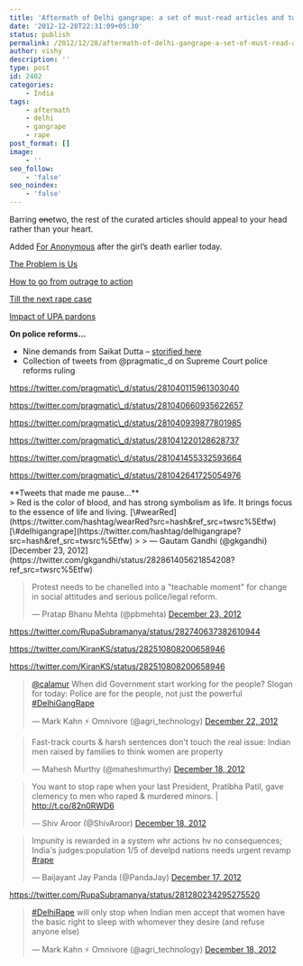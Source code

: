 ```yaml
---
title: 'Aftermath of Delhi gangrape: a set of must-read articles and tweets'
date: '2012-12-28T22:31:09+05:30'
status: publish
permalink: /2012/12/28/aftermath-of-delhi-gangrape-a-set-of-must-read-articles-and-tweets
author: vishy
description: ''
type: post
id: 2402
categories: 
    - India
tags:
    - aftermath
    - delhi
    - gangrape
    - rape
post_format: []
image:
    - ''
seo_follow:
    - 'false'
seo_noindex:
    - 'false'
---
```

Barring <strike>one</strike>two, the rest of the curated articles should appeal to your head rather than your heart.

Added [For Anonymous](http://nilanjanaroy.com/2012/12/29/for-anonymous/) after the girl’s death earlier today.

[The Problem is Us](http://zigzackly.blogspot.in/2012/12/the-problem-is-us.html)

[How to go from outrage to action](http://ajayshahblog.blogspot.in/2012/12/law-and-order-how-to-go-from-outrage-to.html)

[Till the next rape case](http://pragmatic.nationalinterest.in/2012/12/18/till-the-next-rape-case/)

[Impact of UPA pardons](http://realitycheck.wordpress.com/2012/12/23/rape-death-penalty-pardon-and-deterrence/)

**On police reforms…**

- Nine demands from Saikat Dutta – [storified here](http://storify.com/surekhapillai/a-list-of-demands-from-the-government-from-saikatd)
- Collection of tweets from @pragmatic\_d on Supreme Court police reforms ruling

https://twitter.com/pragmatic\_d/status/281040115961303040

https://twitter.com/pragmatic\_d/status/281040660935622657

https://twitter.com/pragmatic\_d/status/281040939877801985

https://twitter.com/pragmatic\_d/status/281041220128628737

https://twitter.com/pragmatic\_d/status/281041455332593664

https://twitter.com/pragmatic\_d/status/281042641725054976

<div>**Tweets that made me pause…**</div>> Red is the color of blood, and has strong symbolism as life. It brings focus to the essence of life and living. [\#wearRed](https://twitter.com/hashtag/wearRed?src=hash&ref_src=twsrc%5Etfw) [\#delhigangrape](https://twitter.com/hashtag/delhigangrape?src=hash&ref_src=twsrc%5Etfw)
> 
> — Gautam Gandhi (@gkgandhi) [December 23, 2012](https://twitter.com/gkgandhi/status/282861405621854208?ref_src=twsrc%5Etfw)

<script async="" charset="utf-8" src="https://platform.twitter.com/widgets.js"></script>

> Protest needs to be chanelled into a "teachable moment" for change in social attitudes and serious police/legal reform.
> 
> — Pratap Bhanu Mehta (@pbmehta) [December 23, 2012](https://twitter.com/pbmehta/status/282784905614729216?ref_src=twsrc%5Etfw)

<script async="" charset="utf-8" src="https://platform.twitter.com/widgets.js"></script>

https://twitter.com/RupaSubramanya/status/282740637382610944

https://twitter.com/KiranKS/status/282510808200658946

https://twitter.com/KiranKS/status/282510808200658946

> [@calamur](https://twitter.com/calamur?ref_src=twsrc%5Etfw) When did Government start working for the people? Slogan for today: Police are for the people, not just the powerful [\#DelhiGangRape](https://twitter.com/hashtag/DelhiGangRape?src=hash&ref_src=twsrc%5Etfw)
> 
> — Mark Kahn ⚡️ Omnivore (@agri\_technology) [December 22, 2012](https://twitter.com/agri_technology/status/282493572178120704?ref_src=twsrc%5Etfw)

<script async="" charset="utf-8" src="https://platform.twitter.com/widgets.js"></script>

> Fast-track courts &amp; harsh sentences don't touch the real issue: Indian men raised by families to think women are property
> 
> — Mahesh Murthy (@maheshmurthy) [December 18, 2012](https://twitter.com/maheshmurthy/status/280977666709016576?ref_src=twsrc%5Etfw)

<script async="" charset="utf-8" src="https://platform.twitter.com/widgets.js"></script>

> You want to stop rape when your last President, Pratibha Patil, gave clemency to men who raped &amp; murdered minors. | <http://t.co/82n0RWD6>
> 
> — Shiv Aroor (@ShivAroor) [December 18, 2012](https://twitter.com/ShivAroor/status/281023540038365185?ref_src=twsrc%5Etfw)

<script async="" charset="utf-8" src="https://platform.twitter.com/widgets.js"></script>

> Impunity is rewarded in a system whr actions hv no consequences; India's judges:population 1/5 of develpd nations needs urgent revamp [\#rape](https://twitter.com/hashtag/rape?src=hash&ref_src=twsrc%5Etfw)
> 
> — Baijayant Jay Panda (@PandaJay) [December 17, 2012](https://twitter.com/PandaJay/status/280628277616459777?ref_src=twsrc%5Etfw)

<script async="" charset="utf-8" src="https://platform.twitter.com/widgets.js"></script>

https://twitter.com/RupaSubramanya/status/281280234295275520

> [\#DelhiRape](https://twitter.com/hashtag/DelhiRape?src=hash&ref_src=twsrc%5Etfw) will only stop when Indian men accept that women have the basic right to sleep with whomever they desire (and refuse anyone else)
> 
> — Mark Kahn ⚡️ Omnivore (@agri\_technology) [December 18, 2012](https://twitter.com/agri_technology/status/281156926975381504?ref_src=twsrc%5Etfw)

<script async="" charset="utf-8" src="https://platform.twitter.com/widgets.js"></script>